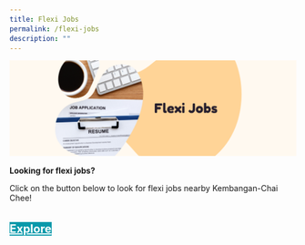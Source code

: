 ```yaml
---
title: Flexi Jobs
permalink: /flexi-jobs
description: ""
---
```

![](/images/Banners/Flexi%20Jobsv2.png)

<b>Looking for flexi jobs?</b>

Click on the button below to look for flexi jobs nearby Kembangan-Chai Chee!
<div style="padding: 20px 0 0 0">
	<a href="https://www.fastjobs.sg/singapore-jobs/en/bedok--geylang--marine-parade--paya-lebar--tampines/all-categories-jobs/Flexi-Jobs-jobs-search" style="font-size:20px; width:35%; height:60px; background-color:#0899AA; color:white" class="bp-button"><b>Explore</b></a>
</div>